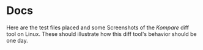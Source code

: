 # Docs #

Here are the test files placed and some Screenshots of the *Kompare* 
diff tool on Linux. These should illustrate how this diff tool's 
behavior should be one day.
